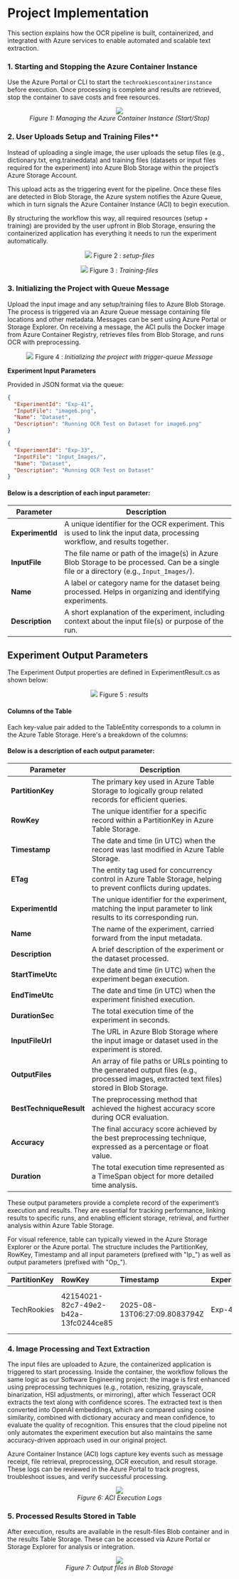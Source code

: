 
# Project Implementation  

This section explains how the OCR pipeline is built, containerized, and integrated with Azure services to enable automated and scalable text extraction.  


### 1. Starting and Stopping the Azure Container Instance  

Use the Azure Portal or CLI to start the `techrookiescontainerinstance` before execution. Once processing is complete and results are retrieved, stop the container to save costs and free resources.  

<p align="center">
  <img src="https://github.com/UniversityOfAppliedSciencesFrankfurt/se-cloud-2024-2025/blob/TechRookies/Source/MyCloudProjectSample/Documentation/Images/Monitoring.png">
  <br>
  <em>Figure 1: <i>Managing the Azure Container Instance (Start/Stop)</i></em>
</p>

 ### 2.  User Uploads Setup and Training Files**  

Instead of uploading a single image, the user uploads the setup files (e.g., dictionary.txt, eng.traineddata) and training files (datasets or input files required for the experiment) into Azure Blob Storage within the project’s Azure Storage Account.  

This upload acts as the triggering event for the pipeline. Once these files are detected in Blob Storage, the Azure system notifies the Azure Queue, which in turn signals the Azure Container Instance (ACI) to begin execution.  

By structuring the workflow this way, all required resources (setup + training) are provided by the user upfront in Blob Storage, ensuring the containerized application has everything it needs to run the experiment automatically.  

<p align="center">
  <img src="https://github.com/UniversityOfAppliedSciencesFrankfurt/se-cloud-2024-2025/blob/TechRookies/Source/MyCloudProjectSample/Documentation/Images/setup-files.png"
  <em> Figure 2 : <i>setup-files </i></em>
</p>

<p align="center">
  <img src="https://github.com/UniversityOfAppliedSciencesFrankfurt/se-cloud-2024-2025/blob/TechRookies/Source/MyCloudProjectSample/Documentation/Images/training-files.png"
  <em> Figure 3 : <i>Training-files </i></em>
</p>

### 3. Initializing the Project with Queue Message  

Upload the input image and any setup/training files to Azure Blob Storage. The process is triggered via an Azure Queue message containing file locations and other metadata. Messages can be sent using Azure Portal or Storage Explorer. On receiving a message, the ACI pulls the Docker image from Azure Container Registry, retrieves files from Blob Storage, and runs OCR with preprocessing.  
<p align="center">
  <img src="https://github.com/UniversityOfAppliedSciencesFrankfurt/se-cloud-2024-2025/blob/TechRookies/Source/MyCloudProjectSample/Documentation/Images/trigger-queue.png"
  <em> Figure 4 : <i>Initializing the project with trigger-queue Message </i></em>
</p>

**Experiment Input Parameters**  

Provided in JSON format via the queue:  

```json
{
  "ExperimentId": "Exp-41",
  "InputFile": "image6.png",
  "Name": "Dataset",
  "Description": "Running OCR Test on Dataset for image6.png"
}
```
```json
{
  "ExperimentId": "Exp-33",
  "InputFile": "Input_Images/",
  "Name": "Dataset",
  "Description": "Running OCR Test on Dataset"
}
```

#### Below is a description of each input parameter:

| **Parameter**   | **Description** |
|-----------------|--------------------------------------------------------------------------------------------------------------------------------|
| **ExperimentId** | A unique identifier for the OCR experiment. This is used to link the input data, processing workflow, and results together. |
| **InputFile**    | The file name or path of the image(s) in Azure Blob Storage to be processed. Can be a single file or a directory (e.g., `Input_Images/`). |
| **Name**         | A label or category name for the dataset being processed. Helps in organizing and identifying experiments. |
| **Description**  | A short explanation of the experiment, including context about the input file(s) or purpose of the run. |


## Experiment Output Parameters

The Experiment Output properties are defined in ExperimentResult.cs as shown below:
<p align="center">
  <img src="https://github.com/UniversityOfAppliedSciencesFrankfurt/se-cloud-2024-2025/blob/TechRookies/Source/MyCloudProjectSample/Documentation/Images/results.png"
  <em> Figure 5 : <i>results </i></em>
</p>


#### Columns of the Table

Each key-value pair added to the TableEntity corresponds to a column in the Azure Table Storage. Here's a breakdown of the columns:

#### Below is a description of each output parameter:  

| **Parameter**       | **Description** |
|---------------------|------------------------------------------------------------------------------------------------------------------------------------|
| **PartitionKey**    | The primary key used in Azure Table Storage to logically group related records for efficient queries. |
| **RowKey**          | The unique identifier for a specific record within a PartitionKey in Azure Table Storage. |
| **Timestamp**       | The date and time (in UTC) when the record was last modified in Azure Table Storage. |
| **ETag**            | The entity tag used for concurrency control in Azure Table Storage, helping to prevent conflicts during updates. |
| **ExperimentId**    | The unique identifier for the experiment, matching the input parameter to link results to its corresponding run. |
| **Name**            | The name of the experiment, carried forward from the input metadata. |
| **Description**     | A brief description of the experiment or the dataset processed. |
| **StartTimeUtc**    | The date and time (in UTC) when the experiment began execution. |
| **EndTimeUtc**      | The date and time (in UTC) when the experiment finished execution. |
| **DurationSec**     | The total execution time of the experiment in seconds. |
| **InputFileUrl**    | The URL in Azure Blob Storage where the input image or dataset used in the experiment is stored. |
| **OutputFiles**     | An array of file paths or URLs pointing to the generated output files (e.g., processed images, extracted text files) stored in Blob Storage. |
| **BestTechniqueResult** | The preprocessing method that achieved the highest accuracy score during OCR evaluation. |
| **Accuracy**        | The final accuracy score achieved by the best preprocessing technique, expressed as a percentage or float value. |
| **Duration**        | The total execution time represented as a TimeSpan object for more detailed time analysis. |

These output parameters provide a complete record of the experiment’s execution and results. They are essential for tracking performance, linking results to specific runs, and enabling efficient storage, retrieval, and further analysis within Azure Table Storage.

For visual reference, table can typically viewed in the Azure Storage Explorer or the Azure portal. The structure includes the PartitionKey, RowKey, Timestamp and all input parameters (prefixed with "Ip_") as well as output parameters (prefixed with "Op_").

| PartitionKey   | RowKey                               | Timestamp                    | ExperimentId   | InputImage                         | Name    | Description                                | StartTimeUtc                | EndTimeUtc                   | DurationInSec | Technique | ExtractedText | CosineSimilarityMean | DictionaryAccuracy | MeanConfidence |
|:---------------|:-------------------------------------|:-----------------------------|:---------------|:-----------------------------------|:--------|:-------------------------------------------|:----------------------------|:-----------------------------|--------------:|----------:|--------------:|---------------------:|-------------------:|---------------:|
| TechRookies    | 42154021-82c7-49e2-b42a-13fc0244ce85 | 2025-08-13T06:27:09.8083794Z | Exp-40         | /app/Input/Input_Images/image6.png | Dataset | Running OCR Test on Dataset for image6.png | 2025-08-13T06:26:02.642108Z | 2025-08-13T06:27:09.6022094Z |            66 |       nan |           nan |                    0 |                  0 |              0 |



### 4. Image Processing and Text Extraction

The input files are uploaded to Azure, the containerized application is triggered to start processing. Inside the container, the workflow follows the same logic as our Software Engineering project: the image is first enhanced using preprocessing techniques (e.g., rotation, resizing, grayscale, binarization, HSI adjustments, or mirroring), after which Tesseract OCR extracts the text along with confidence scores. The extracted text is then converted into OpenAI embeddings, which are compared using cosine similarity, combined with dictionary accuracy and mean confidence, to evaluate the quality of recognition. This ensures that the cloud pipeline not only automates the experiment execution but also maintains the same accuracy-driven approach used in our original project.

Azure Container Instance (ACI) logs capture key events such as message receipt, file retrieval, preprocessing, OCR execution, and result storage. These logs can be reviewed in the Azure Portal to track progress, troubleshoot issues, and verify successful processing.  

<p align="center">
  <img src="https://github.com/UniversityOfAppliedSciencesFrankfurt/se-cloud-2024-2025/blob/TechRookies/Source/MyCloudProjectSample/Documentation/Images/Logs.png">
  <br>
  <em>Figure 6: <i>ACI Execution Logs</i></em>
</p>  

### 5. Processed Results Stored in Table  
 
After execution, results are available in the result-files Blob container and in the results Table Storage. These can be accessed via Azure Portal or Storage Explorer for analysis or integration.
  
<p align="center">
  <img src="https://github.com/UniversityOfAppliedSciencesFrankfurt/se-cloud-2024-2025/blob/TechRookies/Source/MyCloudProjectSample/Documentation/Images/BlobStorage.png">
  <br>
  <em>Figure 7: <i>Output files in Blob Storage</i></em>
</p>  









